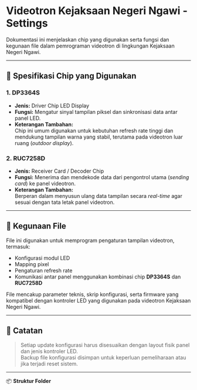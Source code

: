 # Videotron Kejaksaan Negeri Ngawi - Settings

Dokumentasi ini menjelaskan chip yang digunakan serta fungsi dan kegunaan file dalam pemrograman videotron di lingkungan Kejaksaan Negeri Ngawi.

---

## 🔧 Spesifikasi Chip yang Digunakan

### 1. **DP3364S**
- **Jenis:** Driver Chip LED Display  
- **Fungsi:** Mengatur sinyal tampilan piksel dan sinkronisasi data antar panel LED.  
- **Keterangan Tambahan:**  
  Chip ini umum digunakan untuk kebutuhan refresh rate tinggi dan mendukung tampilan warna yang stabil, terutama pada videotron luar ruang (_outdoor display_).

### 2. **RUC7258D**
- **Jenis:** Receiver Card / Decoder Chip  
- **Fungsi:** Menerima dan mendekode data dari pengontrol utama (_sending card_) ke panel videotron.  
- **Keterangan Tambahan:**  
  Berperan dalam menyusun ulang data tampilan secara _real-time_ agar sesuai dengan tata letak panel videotron.

---

## 📁 Kegunaan File

File ini digunakan untuk memprogram pengaturan tampilan videotron, termasuk:

- Konfigurasi modul LED  
- Mapping pixel  
- Pengaturan refresh rate  
- Komunikasi antar panel menggunakan kombinasi chip **DP3364S** dan **RUC7258D**

File mencakup parameter teknis, skrip konfigurasi, serta firmware yang kompatibel dengan kontroler LED yang digunakan pada videotron Kejaksaan Negeri Ngawi.

---

## 📝 Catatan

> Setiap update konfigurasi harus disesuaikan dengan layout fisik panel dan jenis kontroler LED.  
> Backup file konfigurasi disimpan untuk keperluan pemeliharaan atau jika terjadi reset sistem.

---

📦 **Struktur Folder**
